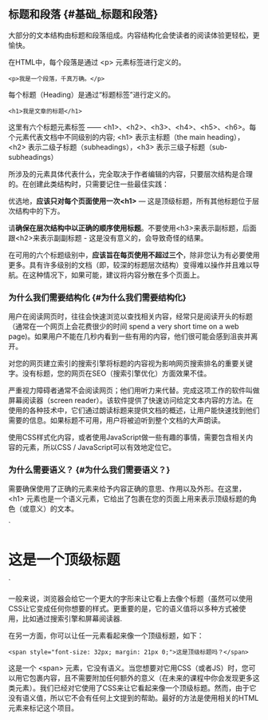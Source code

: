 ## 标题和段落 {#基础_标题和段落}

大部分的文本结构由标题和段落组成。内容结构化会使读者的阅读体验更轻松，更愉快。

在HTML中，每个段落是通过 &lt;p&gt; 元素标签进行定义的。

`<p>我是一个段落，千真万确。</p>`

每个标题（Heading）是通过“标题标签”进行定义的。

`<h1>我是文章的标题</h1>`

这里有六个标题元素标签 —— &lt;h1&gt;、&lt;h2&gt;、&lt;h3&gt;、&lt;h4&gt;、&lt;h5&gt;、&lt;h6&gt;。每个元素代表文档中不同级别的内容; &lt;h1&gt; 表示主标题（the main heading），&lt;h2&gt; 表示二级子标题（subheadings），&lt;h3&gt; 表示三级子标题（sub-subheadings）

所涉及的元素具体代表什么，完全取决于作者编辑的内容，只要层次结构是合理的。在创建此类结构时，只需要记住一些最佳实践：

优选地，**应该只对每个页面使用一次&lt;h1&gt;** — 这是顶级标题，所有其他标题位于层次结构中的下方。

请**确保在层次结构中以正确的顺序使用标题**。不要使用&lt;h3&gt;来表示副标题，后面跟&lt;h2&gt;来表示副副标题 - 这是没有意义的，会导致奇怪的结果。

在可用的六个标题级别中，**应该旨在每页使用不超过三个**，除非您认为有必要使用更多。具有许多级别的文档（即，较深的标题层次结构）变得难以操作并且难以导航。在这种情况下，如果可能，建议将内容分散在多个页面上。

### 为什么我们需要结构化 {#为什么我们需要结构化}

用户在阅读网页时，往往会快速浏览以查找相关内容，经常只是阅读开头的标题（通常在一个网页上会花费很少的时间 spend a very short time on a web page\)。如果用户不能在几秒内看到一些有用的内容，他们很可能会感到沮丧并离开。

对您的网页建立索引的搜索引擎将标题的内容视为影响网页搜索排名的重要关键字。没有标题，您的网页在SEO（搜索引擎优化）方面效果不佳。

严重视力障碍者通常不会阅读网页；他们用听力来代替。完成这项工作的软件叫做屏幕阅读器（screen reader）。该软件提供了快速访问给定文本内容的方法。在使用的各种技术中，它们通过朗读标题来提供文档的概述，让用户能快速找到他们需要的信息。如果标题不可用，用户将被迫听到整个文档的大声朗读。

使用CSS样式化内容，或者使用JavaScript做一些有趣的事情，需要包含相关内容的元素，所以CSS / JavaScript可以有效地定位它。

### 为什么需要语义？ {#为什么我们需要语义？}

需要确保使用了正确的元素来给予内容正确的意思、作用以及外形。在这里，&lt;h1&gt; 元素也是一个语义元素，它给出了包裹在您的页面上用来表示顶级标题的角色（或意义）的文本。

`<h1>这是一个顶级标题</h1>`

一般来说，浏览器会给它一个更大的字形来让它看上去像个标题（虽然可以使用CSS让它变成任何你想要的样式。更重要的是，它的语义值将以多种方式被使用，比如通过搜索引擎和屏幕阅读器.

在另一方面，你可以让任一元素看起来像一个顶级标题，如下：

`<span style="font-size: 32px; margin: 21px 0;">这是顶级标题吗？</span>`

这是一个 &lt;span&gt; 元素，它没有语义。当您想要对它用CSS（或者JS）时，您可以用它包裹内容，且不需要附加任何额外的意义（在未来的课程中你会发现更多这类元素）。我们已经对它使用了CSS来让它看起来像一个顶级标题。然而，由于它没有语义值，所以它不会有任何上文提到的帮助。最好的方法是使用相关的HTML元素来标记这个项目。



